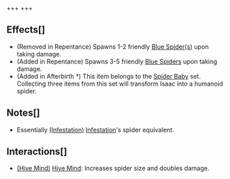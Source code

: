 +++
+++

Effects[]
---------


* (Removed in Repentance) Spawns 1-2 friendly [Blue Spider(s)](/wiki/Blue_Spider "Blue Spider") upon taking damage.
* (Added in Repentance) Spawns 3-5 friendly [Blue Spiders](/wiki/Blue_Spider "Blue Spider") upon taking damage.
* (Added in Afterbirth †) This item belongs to the [Spider Baby](/wiki/Spider_Baby_(Transformation) "Spider Baby (Transformation)") set. Collecting three items from this set will transform Isaac into a humanoid spider.


Notes[]
-------


* Essentially [(Infestation)](/wiki/Infestation "Infestation") [Infestation](/wiki/Infestation "Infestation")'s spider equivalent.


Interactions[]
--------------


* [(Hive Mind)](/wiki/Hive_Mind "Hive Mind") [Hive Mind](/wiki/Hive_Mind "Hive Mind"): Increases spider size and doubles damage.



